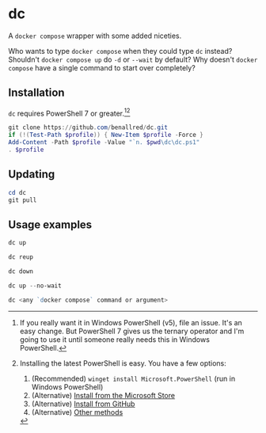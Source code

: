 # dc

A `docker compose` wrapper with some added niceties.

Who wants to type `docker compose` when they could type `dc` instead? Shouldn't `docker compose up` do `-d` or `--wait` by default? Why doesn't `docker compose` have a single command to start over completely?

## Installation

`dc` requires PowerShell 7 or greater.[^1][^2]

```powershell
git clone https://github.com/benallred/dc.git
if (!(Test-Path $profile)) { New-Item $profile -Force }
Add-Content -Path $profile -Value "`n. $pwd\dc\dc.ps1"
. $profile
```

## Updating

```powershell
cd dc
git pull
```

## Usage examples

```powershell
dc up

dc reup

dc down

dc up --no-wait

dc <any `docker compose` command or argument>
```

[^1]: If you really want it in Windows PowerShell (v5), file an issue. It's an easy change. But PowerShell 7 gives us the ternary operator and I'm going to use it until someone really needs this in Windows PowerShell.
[^2]: Installing the latest PowerShell is easy. You have a few options:

    1. (Recommended) `winget install Microsoft.PowerShell` (run in Windows PowerShell)
    2. (Alternative) [Install from the Microsoft Store](https://apps.microsoft.com/store/detail/powershell/9MZ1SNWT0N5D)
    3. (Alternative) [Install from GitHub](https://github.com/PowerShell/PowerShell#get-powershell)
    4. (Alternative) [Other methods](https://aka.ms/PSWindows)

